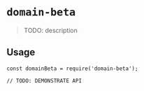 # `domain-beta`

> TODO: description

## Usage

```
const domainBeta = require('domain-beta');

// TODO: DEMONSTRATE API
```
###


